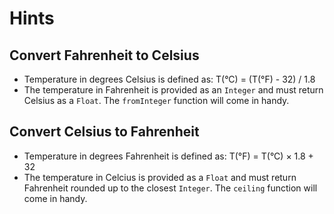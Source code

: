 # Hints

## Convert Fahrenheit to Celsius

- Temperature in degrees Celsius is defined as: T(°C) = (T(°F) - 32) / 1.8
- The temperature in Fahrenheit is provided as an `Integer` and must return Celsius as a `Float`.
  The `fromInteger` function will come in handy.

## Convert Celsius to Fahrenheit

- Temperature in degrees Fahrenheit is defined as: T(°F) = T(°C) × 1.8 + 32
- The temperature in Celcius is provided as a `Float` and must return Fahrenheit rounded up to the closest `Integer`.
  The `ceiling` function will come in handy.
